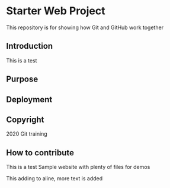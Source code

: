 # Starter Web Project 

This repository is for showing how Git and GitHub work together
## Introduction
This is a test 
## Purpose
## Deployment 
## Copyright 
2020 Git training 
## How to contribute
This is a test Sample website with plenty of files for demos

This adding to aline, more text is added
